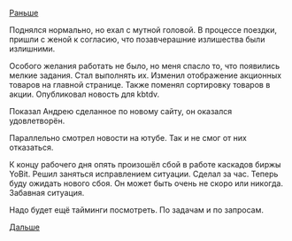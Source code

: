 [Раньше](2019.03.10.md)

Поднялся нормально, но ехал с мутной головой. В процессе поездки, пришли с женой к согласию, что позавчерашние излишества были излишними.

Особого желания работать не было, но меня спасло то, что появились мелкие задания. Стал выполнять их.
Изменил отображение акционных товаров на главной странице. Также поменял сортировку товаров в акции.
Опубликовал новость для kbtdv.

Показал Андрею сделанное по новому сайту, он оказался удовлетворён.

Параллельно смотрел новости на ютубе. Так и не смог от них отказаться.

К концу рабочего дня опять произошёл сбой в работе каскадов биржы YoBit. Решил заняться исправлением ситуации.
Сделал за час.
Теперь буду ожидать нового сбоя. Он может быть очень не скоро или никогда. Забавная ситуация.

Надо будет ещё тайминги посмотреть.
По задачам и по запросам.

 [Дальше](2019.03.12.md)